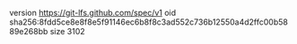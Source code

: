 version https://git-lfs.github.com/spec/v1
oid sha256:8fdd5ce8e8f8e5f91146ec6b8f8c3ad552c736b12550a4d2ffc00b5889e268bb
size 3102
